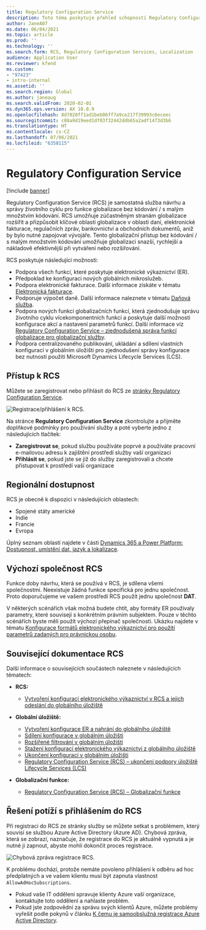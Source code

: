 ```yaml
---
title: Regulatory Configuration Service
description: Toto téma poskytuje přehled schopností Regulatory Configuration Service (RCS) a vysvětluje, jak ke službě přistupovat.
author: JaneA07
ms.date: 06/04/2021
ms.topic: article
ms.prod: ''
ms.technology: ''
ms.search.form: RCS, Regulatory Configuration Services, Localization
audience: Application User
ms.reviewer: kfend
ms.custom:
- "97423"
- intro-internal
ms.assetid: ''
ms.search.region: Global
ms.author: janeaug
ms.search.validFrom: 2020-02-01
ms.dyn365.ops.version: AX 10.0.9
ms.openlocfilehash: 8d7020ff1ad1beb06ff7a9ce217f39993c6eceec
ms.sourcegitcommit: c08a9d19eed1df03f32442ddb65a2adf1473d3b6
ms.translationtype: HT
ms.contentlocale: cs-CZ
ms.lasthandoff: 07/06/2021
ms.locfileid: "6358115"
---
```

# <a name="regulatory-configuration-service"></a>Regulatory Configuration Service

[!include [banner](../includes/banner.md)]

Regulatory Configuration Service (RCS) je samostatná služba návrhu a správy životního cyklu pro funkce globalizace bez kódování / s malým množstvím kódování. RCS umožňuje zúčastněným stranám globalizace rozšířit a přizpůsobit klíčové oblasti globalizace v oblasti daní, elektronické fakturace, regulačních zpráv, bankovnictví a obchodních dokumentů, aniž by bylo nutné zapojovat vývojáře. Tento globalizační přístup bez kódování / s malým množstvím kódování umožňuje globalizaci snazší, rychlejší a nákladově efektivnější při vytváření nebo rozšiřování.

RCS poskytuje následující možnosti:

- Podpora všech funkcí, které poskytuje elektronické výkaznictví (ER).
- Předpoklad ke konfiguraci nových globálních mikroslužeb.
- Podpora elektronické fakturace. Další informace získáte v tématu [Elektronická fakturace](/dynamics365-release-plan/2021wave1/finance-operations/dynamics365-finance/electronic-invoicing-add-on-dynamics-365-ga).
- Podporuje výpočet daně. Další informace naleznete v tématu [Daňová služba](/dynamics365-release-plan/2021wave1/finance-operations/dynamics365-finance/tax-service-preview).
- Podpora nových funkcí globalizačních funkcí, která zjednodušuje správu životního cyklu vícekomponentních funkcí a poskytuje další možnosti konfigurace akcí a nastavení parametrů funkcí. Další informace viz [Regulatory Configuration Service – zjednodušená správa funkcí globalizace pro globalizační služby](/dynamics365-release-plan/2021wave1/finance-operations/dynamics365-finance/regulatory-configuration-service-simplified-globalization-feature-management-globalization-services).
- Podpora centralizovaného publikování, ukládání a sdílení vlastních konfigurací v globálním úložišti pro zjednodušení správy konfigurace bez nutnosti použití Microsoft Dynamics Lifecycle Services (LCS).

## <a name="access-rcs"></a>Přístup k RCS

Můžete se zaregistrovat nebo přihlásit do RCS ze [stránky Regulatory Configuration Service](https://marketing.configure.global.dynamics.com/).

![Registrace/přihlášení k RCS.](media/202103_RCS%20Marketing%20page_updated_1.jpg)

Na stránce **Regulatory Configuration Service** zkontrolujte a přijměte doplňkové podmínky pro používání služby a poté vyberte jedno z následujících tlačítek:

- **Zaregistrovat se**, pokud službu používáte poprvé a používáte pracovní e-mailovou adresu k zajištění prostředí služby vaší organizaci
- **Přihlásit se**, pokud jste se již do služby zaregistrovali a chcete přistupovat k prostředí vaší organizace

## <a name="regional-availability"></a>Regionální dostupnost

RCS je obecně k dispozici v následujících oblastech:

- Spojené státy americké
- Indie
- Francie
- Evropa

Úplný seznam oblastí najdete v části [Dynamics 365 a Power Platform: Dostupnost, umístění dat, jazyk a lokalizace](https://aka.ms/dynamics_365_international_availability_deck).

## <a name="rcs-default-company"></a>Výchozí společnost RCS

Funkce doby návrhu, která se používá v RCS, je sdílena všemi společnostmi. Neexistuje žádná funkce specifická pro jednu společnost. Proto doporučujeme ve vašem prostředí RCS použít jednu společnost **DAT**.

V některých scénářích však možná budete chtít, aby formáty ER používaly parametry, které souvisejí s konkrétním právním subjektem. Pouze v těchto scénářích byste měli použít výchozí přepínač společnosti. Ukázku najdete v tématu [Konfigurace formátů elektronického výkaznictví pro použití parametrů zadaných pro právnickou osobu](../../fin-ops-core/dev-itpro/analytics/er-app-specific-parameters-configure-format.md).

## <a name="related-rcs-documentation"></a>Související dokumentace RCS

Další informace o souvisejících součástech naleznete v následujících tématech:

- **RCS:**

    - [Vytvoření konfigurací elektronického výkaznictví v RCS a jejich odeslání do globálního úložiště](rcs-global-repo-upload.md)

- **Globální úložiště:**

    - [Vytvoření konfigurace ER a nahrání do globálního úložiště](rcs-global-repo-upload.md)
    - [Sdílení konfigurace v globálním úložišti](rcs-global-repo-share-configuration.md)
    - [Rozšířené filtrování v globálním úložišti](enhanced-filtering-global-repo.md)
    - [Stažení konfigurací elektronického výkaznictví z globálního úložiště](../../fin-ops-core/dev-itpro/analytics/er-download-configurations-global-repo.md)
    - [Ukončení konfigurací v globálním úložišti](discontinuing-configurations-rcs-global-repo.md)
    - [Regulatory Configuration Service (RCS) – ukončení podpory úložiště Lifecycle Services (LCS)](rcs-lcs-repo-dep-faq.md)

- **Globalizační funkce:**

    - [Regulatory Configuration Service (RCS) – Globalizační funkce](/dynamics365-release-plan/2021wave1/finance-operations/dynamics365-finance/regulatory-configuration-service-simplified-globalization-feature-management-globalization-services)


## <a name="troubleshooting-rcs-sign-up"></a>Řešení potíží s přihlášením do RCS

Při registraci do RCS ze stránky služby se můžete setkat s problémem, který souvisí se službou Azure Active Directory (Azure AD). Chybová zpráva, která se zobrazí, naznačuje, že registrace do RCS je aktuálně vypnutá a je nutné ji zapnout, abyste mohli dokončit proces registrace.

![Chybová zpráva registrace RCS.](media/01_RCSSignUpError.jpg)

K problému dochází, protože nemáte povoleno přihlášení k odběru ad hoc předplatných a ve vašem klientu musí být zapnuta vlastnost `AllowAdHocSubscriptions`. 

- Pokud vaše IT oddělení spravuje klienty Azure vaší organizace, kontaktujte toto oddělení a nahlaste problém.
- Pokud jste zodpovědní za správu svých klientů Azure, můžete problémy vyřešit podle pokynů v článku [K čemu je samoobslužná registrace Azure Active Directory](/azure/active-directory/enterprise-users/directory-self-service-signup#how-do-i-control-self-service-settings).
